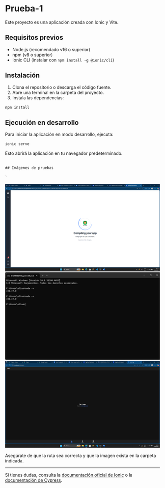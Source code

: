 # Prueba-1

Este proyecto es una aplicación creada con Ionic y Vite.

## Requisitos previos

- Node.js (recomendado v16 o superior)
- npm (v8 o superior)
- Ionic CLI (instalar con `npm install -g @ionic/cli`)

## Instalación

1. Clona el repositorio o descarga el código fuente.
2. Abre una terminal en la carpeta del proyecto.
3. Instala las dependencias:

```bash
npm install
```

## Ejecución en desarrollo

Para iniciar la aplicación en modo desarrollo, ejecuta:

```bash
ionic serve
```

Esto abrirá la aplicación en tu navegador predeterminado.

```

## Imágenes de pruebas

`
```



![Favicon de ejemplo](public/COPILACION.png)
![Favicon de ejemplo](public/VERIFICACION.png)
![Favicon de ejemplo](public/PRUEBA.png)



Asegúrate de que la ruta sea correcta y que la imagen exista en la carpeta indicada.

---

Si tienes dudas, consulta la [documentación oficial de Ionic](https://ionicframework.com/docs/intro/cli) o la [documentación de Cypress](https://docs.cypress.io/).
